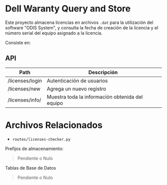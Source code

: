 # Dell Waranty Query and Store

Este proyecto almacena licencias en archivos `.dat` para la utilización del software "ODIS System", y consulta la fecha de creación de la licencia y el número serial del equipo asignado a la licencia.


Consiste en:

## API

| Path                  | Descripción                                     |
| --------------------- | ----------------------------------------------- |
| /licenses/login       | Autenticación de usuarios                       |
| /licenses/new         | Agrega un nuevo registro                        |
| /licenses/info/<id>   | Muestra toda la información obtenida del equipo |


# Archivos Relacionados

 - `routes/licenses-checker.py`

Prefijos de almacenamiento:

> Pendiente o Nulo

Tablas de Base de Datos

> Pendiente o Nulo
